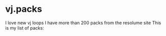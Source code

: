 # vj.packs
I love new vj loops
I have more than 200 packs from the resolume site
This is my list of packs: